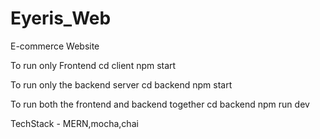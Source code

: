 # Eyeris_Web

E-commerce Website

To run only Frontend
cd client
npm start

To run only the backend server
cd backend
npm start

To run both the frontend and backend together
cd backend
npm run dev

TechStack - MERN,mocha,chai

